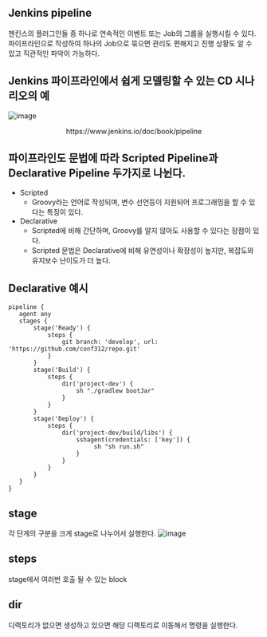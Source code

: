 ## Jenkins pipeline
젠킨스의 플러그인들 중 하나로 연속적인 이벤트 또는 Job의 그룹을 실행시킬 수 있다. 파이프라인으로 작성하여 하나의 Job으로 묶으면 관리도 편해지고 진행 상황도 알 수 있고 직관적인 파악이 가능하다.

## Jenkins 파이프라인에서 쉽게 모델링할 수 있는 CD 시나리오의 예
![image](https://user-images.githubusercontent.com/13326651/218358355-d36da295-9b8d-42ee-ba27-741d32c48983.png)
<div align="center">
https://www.jenkins.io/doc/book/pipeline
</div>


## 파이프라인도 문법에 따라 Scripted Pipeline과 Declarative Pipeline 두가지로 나뉜다.
- Scripted
   - Groovy라는 언어로 작성되며, 변수 선언등이 지원되어 프로그래밍을 할 수 있다는 특징이 있다. 
- Declarative
   - Scripted에 비해 간단하며, Groovy를 알지 않아도 사용할 수 있다는 장점이 있다. 
   - Scripted 문법은 Declarative에 비해 유연성이나 확장성이 높지만, 복잡도와 유지보수 난이도가 더 높다.

## Declarative 예시
```
pipeline {
   agent any
   stages {
       stage('Ready') {
           steps {
               git branch: 'develop', url: 'https://github.com/conf312/repo.git'
           }
       }
       stage('Build') {
           steps {
               dir('project-dev') {
                   sh "./gradlew bootJar"
               }
           }
       }
       stage('Deploy') {
           steps {
               dir('project-dev/build/libs') {
                   sshagent(credentials: ['key']) {
                        sh "sh run.sh"
                   }
               }
           }
       }
   }
}
```

## stage
각 단계의 구분을 크게 stage로 나누어서 실행한다.
![image](https://user-images.githubusercontent.com/13326651/219276173-7a5456b1-4e1a-4b11-8d5e-97e74a70636b.png)

## steps
stage에서 여러번 호출 될 수 있는 block

## dir
디렉토리가 없으면 생성하고 있으면 해당 디렉토리로 이동해서 명령을 실행한다.
